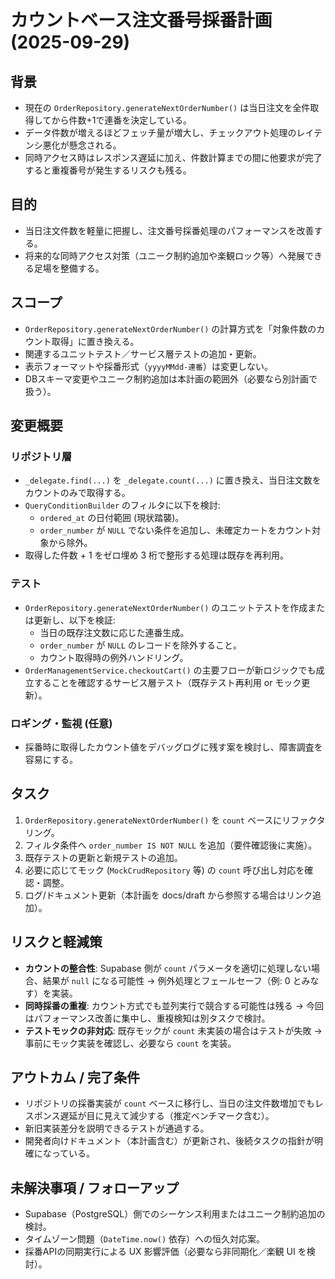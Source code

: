# カウントベース注文番号採番計画 (2025-09-29)

## 背景
- 現在の `OrderRepository.generateNextOrderNumber()` は当日注文を全件取得してから件数+1で連番を決定している。
- データ件数が増えるほどフェッチ量が増大し、チェックアウト処理のレイテンシ悪化が懸念される。
- 同時アクセス時はレスポンス遅延に加え、件数計算までの間に他要求が完了すると重複番号が発生するリスクも残る。

## 目的
- 当日注文件数を軽量に把握し、注文番号採番処理のパフォーマンスを改善する。
- 将来的な同時アクセス対策（ユニーク制約追加や楽観ロック等）へ発展できる足場を整備する。

## スコープ
- `OrderRepository.generateNextOrderNumber()` の計算方式を「対象件数のカウント取得」に置き換える。
- 関連するユニットテスト／サービス層テストの追加・更新。
- 表示フォーマットや採番形式（`yyyyMMdd-連番`）は変更しない。
- DBスキーマ変更やユニーク制約追加は本計画の範囲外（必要なら別計画で扱う）。

## 変更概要
### リポジトリ層
- `_delegate.find(...)` を `_delegate.count(...)` に置き換え、当日注文数をカウントのみで取得する。
- `QueryConditionBuilder` のフィルタに以下を検討:
  - `ordered_at` の日付範囲 (現状踏襲)。
  - `order_number` が `NULL` でない条件を追加し、未確定カートをカウント対象から除外。
- 取得した件数 + 1 をゼロ埋め 3 桁で整形する処理は既存を再利用。

### テスト
- `OrderRepository.generateNextOrderNumber()` のユニットテストを作成または更新し、以下を検証:
  - 当日の既存注文数に応じた連番生成。
  - `order_number` が `NULL` のレコードを除外すること。
  - カウント取得時の例外ハンドリング。
- `OrderManagementService.checkoutCart()` の主要フローが新ロジックでも成立することを確認するサービス層テスト（既存テスト再利用 or モック更新）。

### ロギング・監視 (任意)
- 採番時に取得したカウント値をデバッグログに残す案を検討し、障害調査を容易にする。

## タスク
1. `OrderRepository.generateNextOrderNumber()` を `count` ベースにリファクタリング。
2. フィルタ条件へ `order_number IS NOT NULL` を追加（要件確認後に実施）。
3. 既存テストの更新と新規テストの追加。
4. 必要に応じてモック (`MockCrudRepository` 等) の `count` 呼び出し対応を確認・調整。
5. ログ/ドキュメント更新（本計画を docs/draft から参照する場合はリンク追加）。

## リスクと軽減策
- **カウントの整合性**: Supabase 側が `count` パラメータを適切に処理しない場合、結果が `null` になる可能性 → 例外処理とフェールセーフ（例: 0 とみなす）を実装。
- **同時採番の重複**: カウント方式でも並列実行で競合する可能性は残る → 今回はパフォーマンス改善に集中し、重複検知は別タスクで検討。
- **テストモックの非対応**: 既存モックが `count` 未実装の場合はテストが失敗 → 事前にモック実装を確認し、必要なら `count` を実装。

## アウトカム / 完了条件
- リポジトリの採番実装が `count` ベースに移行し、当日の注文件数増加でもレスポンス遅延が目に見えて減少する（推定ベンチマーク含む）。
- 新旧実装差分を説明できるテストが通過する。
- 開発者向けドキュメント（本計画含む）が更新され、後続タスクの指針が明確になっている。

## 未解決事項 / フォローアップ
- Supabase（PostgreSQL）側でのシーケンス利用またはユニーク制約追加の検討。
- タイムゾーン問題（`DateTime.now()` 依存）への恒久対応案。
- 採番APIの同期実行による UX 影響評価（必要なら非同期化／楽観 UI を検討）。
